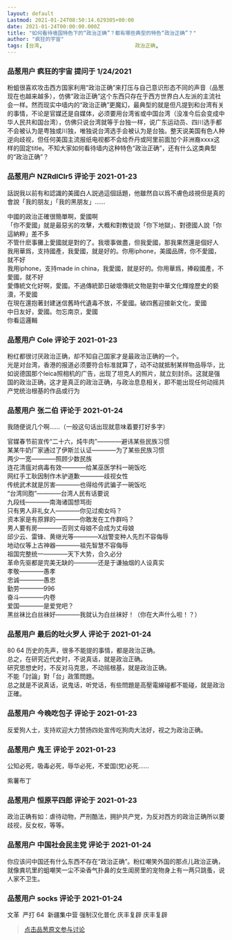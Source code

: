 ```yaml
---
layout: default
Lastmod: 2021-01-24T08:50:14.629305+00:00
date: 2021-01-24T00:00:00.000Z
title: "如何看待墙国特色下的“政治正确”？都有哪些典型的特色“政治正确”？"
author: "疯狂的宇宙"
tags: [台湾,								政治正确,								舆论,								宣传,								白左]
---
```



### 品葱用户 **疯狂的宇宙** 提问于 1/24/2021
    
粉蛆很喜欢攻击西方国家利用“政治正确”来打压与自己意识形态不同的声音（品葱现在也越来越多），仿佛“政治正确”这个东西只存在于西方世界白人左派的主流社会一样。然而现实中墙内的“政治正确”更魔幻，最典型的就是但凡提到和台湾有关的事情，不论是官媒还是自媒体，必须要用台湾省或中国台湾（没准今后会变成中华人民共和国台湾），仿佛只说台湾就等于台独一样，说广东运动员、四川选手都不会被认为是粤独或川独，唯独说台湾选手会被认为是台独。整天说美国有色人种逆向歧视，但任何美国主流报纸电视都不会给乔丹或阿里前面加个非洲裔xxxx这样的固定title。不知大家如何看待墙内这种特色“政治正确”，还有什么这类典型的“政治正确”？
    
                

### 品葱用户 **NZRdlClr5** 评论于 2021-01-23
        
話説我以前有和認識的美國白人説過這個話題，他雖然自以爲不膚色歧視但是真的會說「我的朋友」「我的黑朋友」……  
  
中國的政治正確很簡單啊，愛國啊  
「你不愛國」就是最惡劣的攻擊，大概和對教徒說「你下地獄」、對德國人說「你這納粹」差不多  
不管什麽事攤上愛國就是對的了。我壞事做盡，但我愛國，那我果然還是個好人  
我用華爲，支持國產，我愛國，就是好的。你用iphone，美國品牌，你不愛國，就不好  
我用iphone，支持made in china，我愛國，就是好的。你用華爲，捧殺國產，不愛國，就不好  
愛傳統文化好啊，愛國。不過傳統節日破壞傳統文物是對中華文化輝煌歷史的褻瀆，不愛國  
在現在還抱著封建迷信舊時代遺毒不放，不愛國。破四舊迎接新文化，愛國  
中日友好，愛國。勿忘南京，愛國  
你看這邏輯
        
                

### 品葱用户 **Cole** 评论于 2021-01-23
        
粉红都很讨厌政治正确，却不知自己国家才是最政治正确的一个。  
光是对台湾，香港的报道必须要符合标准就算了，动不动就抵制某样物品辱华，比如说德国那个leica照相机的广告，出现了坦克人的照片，就立刻封杀。这就是强国的政治正确，这才是真正的政治正确，与政治息息相关，即不能出现任何动摇共产党统治根基的作品或行为
        
                

### 品葱用户 **张二伯** 评论于 2021-01-24
        
我随便说几个啊……（一般这句话出现就意味着要打好多字）  
  
官媒春节前宣传“二十六，炖牛肉”————避讳某些民族习惯  
某某牛奶厂家通过了伊斯兰认证————为了某些民族习惯  
两少一宽————照顾少数民族  
连花清瘟对病毒有效————给某巫医学科一碗饭吃  
网红手工耿因制作木驴道歉————歧视女性  
传统武术就是厉害————也得给传武骗子一碗饭吃  
“台湾同胞”————台湾人民有话要说  
九段线————南海诸国想骂街  
只有男人非礼女人————你见过痴女吗？  
资本家是有原罪的————你敢发在工作群吗？  
男人要有房————否则丈母娘不会成为丈母娘  
邱少云、雷锋、黄继光等————X战警变种人先烈不容侮辱  
地动仪等上古神器————祖先智慧不容侮辱  
祖国完整统一————天下大势，合久必分  
革命先驱都是完美无缺的————还是于谦抽烟的人设真实  
孝敬————愚孝  
忠诚————愚忠  
勤劳————996  
奋斗————内卷  
爱国————是爱党吧？  
黑丝袜比白丝袜好————我就认为白丝袜好！（你在大声什么啦！？）
        
                

### 品葱用户 **最后的吐火罗人** 评论于 2021-01-24
        
80 64 历史的先声，很多不能提的事情，都是政治正确。  
总之，在研究近代史时，不说真话，就是政治正确。  
研究思想史时，不反对马克思，不动摇根基，就是政治正确。  
不能「討論」對「台」政策問題。  
总之就是不说真话，说鬼话，听党话，有些問題是高壓電線碰都不能碰，就是政治正確。
        
                

### 品葱用户 **今晚吃包子** 评论于 2021-01-23
        
反爱狗人士，支持欢迎大力赞扬四处宣传吃狗肉大法好，视之为政治正确。
        
                

### 品葱用户 **鬼王** 评论于 2021-01-23
        
公知必死，吸毒必死，辱华必死，不爱国(党)必死……  
  
紫薯布丁
        
                

### 品葱用户 **恒原平四郎** 评论于 2021-01-23
        
政治正确有如：虐待动物，严刑酷法，拥护共产党，为反对西方的政治正确所以要歧视，反女权，等等。
        
                

### 品葱用户 **中国社会民主党** 评论于 2021-01-24
        
你应该问中国还有什么东西不存在“政治正确”。粉红嘲笑外国的那点儿政治正确，就像粪坑里的蛆嘲笑一尘不染香气扑鼻的女生闺房里的宠物身上有一两只跳蚤，说人家不卫生。
        
                

### 品葱用户 **socks** 评论于 2021-01-24
        
文革  严打 64  新疆集中营 强制汉化普化 庆丰复辟 庆丰复辟
        
                





> [点击品葱原文参与讨论](https://pincong.rocks/question/35805)

